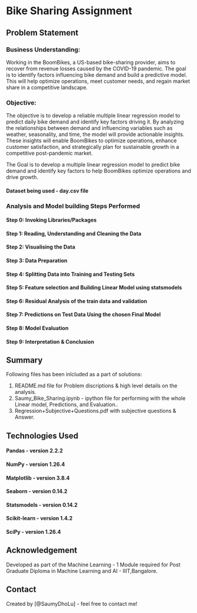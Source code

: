 # Bike Sharing Assignment
## Problem Statement

### Business Understanding:
Working in the BoomBikes, a US-based bike-sharing provider, aims to recover from revenue losses caused by the COVID-19 pandemic. The goal is to identify factors influencing bike demand and build a predictive model. This will help optimize operations, meet customer needs, and regain market share in a competitive landscape.

### Objective:
The objective is to develop a reliable multiple linear regression model to predict daily bike demand and identify key factors driving it. By analyzing the relationships between demand and influencing variables such as weather, seasonality, and time, the model will provide actionable insights. These insights will enable BoomBikes to optimize operations, enhance customer satisfaction, and strategically plan for sustainable growth in a competitive post-pandemic market.

The Goal is to develop a multiple linear regression model to predict bike demand and identify key factors to help BoomBikes optimize operations and drive growth.

#### Dataset being used - day.csv file

### Analysis and Model building Steps Performed
#### Step 0: Invoking Libraries/Packages 
#### Step 1: Reading, Understanding and Cleaning the Data 
#### Step 2: Visualising the Data  
#### Step 3: Data Preparation  
#### Step 4: Splitting Data into Training and Testing Sets
#### Step 5: Feature selection and Building Linear Model using statsmodels
#### Step 6: Residual Analysis of the train data and validation
#### Step 7: Predictions on Test Data Using the chosen Final Model
#### Step 8: Model Evaluation
#### Step 9: Interpretation & Conclusion 

## Summary
 Following files has been inlcluded as a part of solutions:
 1. README.md file for Problem discriptions & high level details on the analysis.
 2. Saumy_Bike_Sharing.ipynb - ipython file for performing with the whole Linear model, Predictions, and Evaluation..
 3. Regression+Subjective+Questions.pdf with subjective questions & Answer.


## Technologies Used
#### Pandas - version 2.2.2
#### NumPy - version 1.26.4
#### Matplotlib - version 3.8.4
#### Seaborn - version 0.14.2
#### Statsmodels - version 0.14.2
#### Scikit-learn - version 1.4.2
#### SciPy - version 1.26.4

## Acknowledgement
Developed as part of the Machine Learning - 1 Module required for Post Graduate Diploma in Machine Learning and AI - IIIT,Bangalore.

## Contact
Created by [@SaumyDhoLu] - feel free to contact me!

